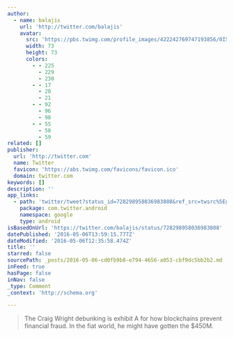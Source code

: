 ```yaml
---
author:
  - name: balajis
    url: 'http://twitter.com/balajis'
    avatar:
      src: 'https://pbs.twimg.com/profile_images/422242769747193856/0ISaDb4__bigger.png'
      width: 73
      height: 73
      colors:
        - - 225
          - 229
          - 230
        - - 17
          - 20
          - 21
        - - 92
          - 96
          - 98
        - - 55
          - 58
          - 59
related: []
publisher:
  url: 'http://twitter.com'
  name: Twitter
  favicon: 'https://abs.twimg.com/favicons/favicon.ico'
  domain: twitter.com
keywords: []
description: ''
app_links:
  - path: 'twitter/tweet?status_id=728298958036983808&ref_src=twsrc%5Egoogle%7Ctwcamp%5Eandroidseo%7Ctwgr%5Estatus%7Ctwterm%5E728298958036983808'
    package: com.twitter.android
    namespace: google
    type: android
isBasedOnUrl: 'https://twitter.com/balajis/status/728298958036983808'
datePublished: '2016-05-06T13:59:15.777Z'
dateModified: '2016-05-06T12:35:58.474Z'
title: ''
starred: false
sourcePath: _posts/2016-05-06-cd0fb9b8-e794-4656-a053-cbf9dc5bb2b2.md
inFeed: true
hasPage: false
inNav: false
_type: Comment
_context: 'http://schema.org'

---
```

> The Craig Wright debunking is exhibit A for how blockchains prevent financial fraud. In the fiat world, he might have gotten the $450M.